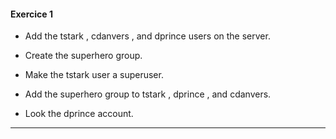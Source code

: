 #### Exercice 1
- Add the tstark , cdanvers , and dprince users on the server.

- Create the superhero group.

- Make the tstark user a superuser.

- Add the superhero group to tstark , dprince , and cdanvers.

- Look the dprince account.
-------------------------------------------